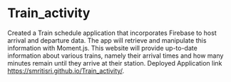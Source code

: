 # Train_activity
Created a Train schedule application that incorporates Firebase to host arrival and departure data. The app will retrieve and manipulate this information with Moment.js. This website will provide up-to-date information about various trains, namely their arrival times and how many minutes remain until they arrive at their station.
Deployed Application link
 https://smritisri.github.io/Train_activity/.
